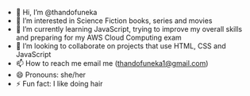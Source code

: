 - 👋 Hi, I’m @thandofuneka
- 👀 I’m interested in Science Fiction books, series and movies
- 🌱 I’m currently learning JavaScript, trying to improve my overall skills and preparing for my AWS Cloud Computing exam
- 💞️ I’m looking to collaborate on projects that use HTML, CSS and JavaScript 
- 📫 How to reach me email me (thandofuneka1@gmail.com) 
- 😄 Pronouns: she/her
- ⚡ Fun fact: I like doing hair

<!---
thandofuneka/thandofuneka is a ✨ special ✨ repository because its `README.md` (this file) appears on your GitHub profile.
You can click the Preview link to take a look at your changes.
--->

